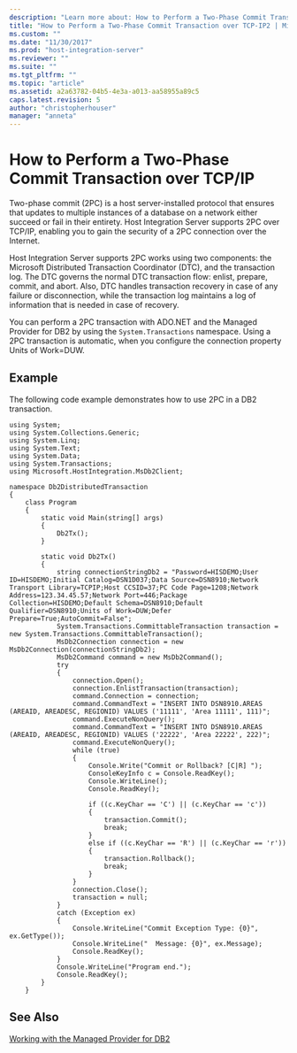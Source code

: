 ```yaml
---
description: "Learn more about: How to Perform a Two-Phase Commit Transaction over TCP/IP"
title: "How to Perform a Two-Phase Commit Transaction over TCP-IP2 | Microsoft Docs"
ms.custom: ""
ms.date: "11/30/2017"
ms.prod: "host-integration-server"
ms.reviewer: ""
ms.suite: ""
ms.tgt_pltfrm: ""
ms.topic: "article"
ms.assetid: a2a63782-04b5-4e3a-a013-aa58955a89c5
caps.latest.revision: 5
author: "christopherhouser"
manager: "anneta"
---
```

# How to Perform a Two-Phase Commit Transaction over TCP/IP
Two-phase commit (2PC) is a host server-installed protocol that ensures that updates to multiple instances of a database on a network either succeed or fail in their entirety. Host Integration Server supports 2PC over TCP/IP, enabling you to gain the security of a 2PC connection over the Internet.  
  
 Host Integration Server supports 2PC works using two components: the Microsoft Distributed Transaction Coordinator (DTC), and the transaction log. The DTC governs the normal DTC transaction flow: enlist, prepare, commit, and abort. Also, DTC handles transaction recovery in case of any failure or disconnection, while the transaction log maintains a log of information that is needed in case of recovery.  
  
 You can perform a 2PC transaction with ADO.NET and the Managed Provider for DB2 by using the `System.Transactions` namespace. Using a 2PC transaction is automatic, when you configure the connection property Units of Work=DUW.  
  
## Example  
 The following code example demonstrates how to use 2PC in a DB2 transaction.  
  
```  
using System;  
using System.Collections.Generic;  
using System.Linq;  
using System.Text;  
using System.Data;  
using System.Transactions;  
using Microsoft.HostIntegration.MsDb2Client;  
  
namespace Db2DistributedTransaction  
{  
    class Program  
    {  
        static void Main(string[] args)  
        {  
            Db2Tx();  
        }  
  
        static void Db2Tx()  
        {  
            string connectionStringDb2 = "Password=HISDEMO;User ID=HISDEMO;Initial Catalog=DSN1D037;Data Source=DSN8910;Network Transport Library=TCPIP;Host CCSID=37;PC Code Page=1208;Network Address=123.34.45.57;Network Port=446;Package Collection=HISDEMO;Default Schema=DSN8910;Default Qualifier=DSN8910;Units of Work=DUW;Defer Prepare=True;AutoCommit=False";  
            System.Transactions.CommittableTransaction transaction = new System.Transactions.CommittableTransaction();  
            MsDb2Connection connection = new MsDb2Connection(connectionStringDb2);  
            MsDb2Command command = new MsDb2Command();  
            try  
            {  
                connection.Open();  
                connection.EnlistTransaction(transaction);  
                command.Connection = connection;  
                command.CommandText = "INSERT INTO DSN8910.AREAS (AREAID, AREADESC, REGIONID) VALUES ('11111', 'Area 11111', 111)";  
                command.ExecuteNonQuery();  
                command.CommandText = "INSERT INTO DSN8910.AREAS (AREAID, AREADESC, REGIONID) VALUES ('22222', 'Area 22222', 222)";  
                command.ExecuteNonQuery();  
                while (true)  
                {  
                    Console.Write("Commit or Rollback? [C|R] ");  
                    ConsoleKeyInfo c = Console.ReadKey();  
                    Console.WriteLine();  
                    Console.ReadKey();  
  
                    if ((c.KeyChar == 'C') || (c.KeyChar == 'c'))  
                    {  
                        transaction.Commit();  
                        break;  
                    }  
                    else if ((c.KeyChar == 'R') || (c.KeyChar == 'r'))  
                    {  
                        transaction.Rollback();  
                        break;  
                    }  
                }  
                connection.Close();  
                transaction = null;  
            }  
            catch (Exception ex)  
            {  
                Console.WriteLine("Commit Exception Type: {0}", ex.GetType());  
                Console.WriteLine("  Message: {0}", ex.Message);  
                Console.ReadKey();  
            }  
            Console.WriteLine("Program end.");  
            Console.ReadKey();  
        }  
    }  
```  
  
## See Also  
 [Working with the Managed Provider for DB2](../core/working-with-the-managed-provider-for-db21.md)
